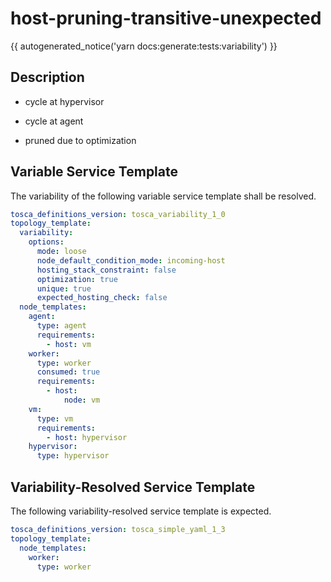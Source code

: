 # host-pruning-transitive-unexpected

{{ autogenerated_notice('yarn docs:generate:tests:variability') }}

## Description

- cycle at hypervisor
- cycle at agent

- pruned due to optimization


## Variable Service Template

The variability of the following variable service template shall be resolved.

```yaml linenums="1"
tosca_definitions_version: tosca_variability_1_0
topology_template:
  variability:
    options:
      mode: loose
      node_default_condition_mode: incoming-host
      hosting_stack_constraint: false
      optimization: true
      unique: true
      expected_hosting_check: false
  node_templates:
    agent:
      type: agent
      requirements:
        - host: vm
    worker:
      type: worker
      consumed: true
      requirements:
        - host:
            node: vm
    vm:
      type: vm
      requirements:
        - host: hypervisor
    hypervisor:
      type: hypervisor
```



## Variability-Resolved Service Template

The following variability-resolved service template is expected.

```yaml linenums="1"
tosca_definitions_version: tosca_simple_yaml_1_3
topology_template:
  node_templates:
    worker:
      type: worker
```

